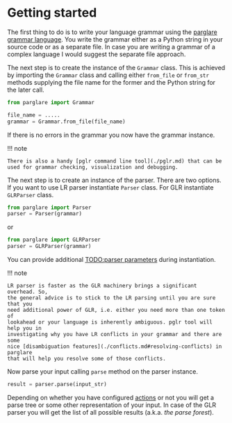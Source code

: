 # Getting started

The first thing to do is to write your language grammar using
the [parglare grammar language](./grammar.md). You write the grammar either as a
Python string in your source code or as a separate file. In case you are writing
a grammar of a complex language I would suggest the separate file approach.

The next step is to create the instance of the `Grammar` class. This is achieved
by importing the `Grammar` class and calling either `from_file` or `from_str`
methods supplying the file name for the former and the Python string for the
later call.

```python
from parglare import Grammar

file_name = .....
grammar = Grammar.from_file(file_name)
```

If there is no errors in the grammar you now have the grammar instance.


!!! note

    There is also a handy [pglr command line tool](./pglr.md) that can be
    used for grammar checking, visualization and debugging.

The next step is to create an instance of the parser. There are two options. If
you want to use LR parser instantiate `Parser` class. For GLR instantiate
`GLRParser` class.


```python
from parglare import Parser
parser = Parser(grammar)
```

or

```python
from parglare import GLRParser
parser = GLRParser(grammar)
```

You can provide additional [TODO:parser parameters]() during instantiation.

!!! note

    LR parser is faster as the GLR machinery brings a significant overhead. So,
    the general advice is to stick to the LR parsing until you are sure that you
    need additional power of GLR, i.e. either you need more than one token of
    lookahead or your language is inherently ambiguous. pglr tool will help you in
    investigating why you have LR conflicts in your grammar and there are some
    nice [disambiguation features](./conflicts.md#resolving-conflicts) in parglare
    that will help you resolve some of those conflicts.

Now parse your input calling `parse` method on the parser instance.

```python
result = parser.parse(input_str)
```

Depending on whether you have configured [actions](./actions.md) or not you will
get a parse tree or some other representation of your input. In case of the GLR
parser you will get the list of all possible results (a.k.a. _the parse
forest_).
